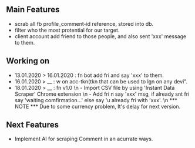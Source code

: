 ## Main Features

- scrab all fb profile_comment-id reference, stored into db.
- filter who the most protential for our target.
- client account add friend to those people, and also sent 'xxx' message to them.

## Working on
* 13.01.2020 > 16.01.2020 : fn bot add fri and say 'xxx' to them.
* 16.01.2020 > __	  : w on acc-tkn(tkn that can be used to lgn on any devi".
* 18.01.2020 > __   	  : fn v1.0 \n
			    - Import CSV file by using 'Instant Data Scraper' Chrome extension \n
			    - Add fri n say 'xxx' msg, if already snt fri say 'waiting comfirmation...' else say 'u already fri with 'xxx'. \n
*** NOTE *** Due to some currency problem, It's delay for next version.

## Next Features
- Implement AI for scraping Comment in an acurrate ways.
